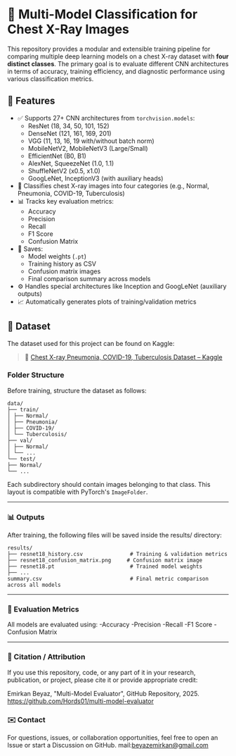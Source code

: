 # 🧠 Multi-Model Classification for Chest X-Ray Images

This repository provides a modular and extensible training pipeline for comparing multiple deep learning models on a chest X-ray dataset with **four distinct classes**. The primary goal is to evaluate different CNN architectures in terms of accuracy, training efficiency, and diagnostic performance using various classification metrics.

## 📌 Features

- ✅ Supports 27+ CNN architectures from `torchvision.models`:
  - ResNet (18, 34, 50, 101, 152)
  - DenseNet (121, 161, 169, 201)
  - VGG (11, 13, 16, 19 with/without batch norm)
  - MobileNetV2, MobileNetV3 (Large/Small)
  - EfficientNet (B0, B1)
  - AlexNet, SqueezeNet (1.0, 1.1)
  - ShuffleNetV2 (x0.5, x1.0)
  - GoogLeNet, InceptionV3 (with auxiliary heads)
- 🏥 Classifies chest X-ray images into four categories (e.g., Normal, Pneumonia, COVID-19, Tuberculosis)
- 📊 Tracks key evaluation metrics:
  - Accuracy
  - Precision
  - Recall
  - F1 Score
  - Confusion Matrix
- 💾 Saves:
  - Model weights (`.pt`)
  - Training history as CSV
  - Confusion matrix images
  - Final comparison summary across models
- ⚙️ Handles special architectures like Inception and GoogLeNet (auxiliary outputs)
- 📈 Automatically generates plots of training/validation metrics

## 📂 Dataset

The dataset used for this project can be found on Kaggle:

> 🔗 [Chest X-ray Pneumonia, COVID-19, Tuberculosis Dataset – Kaggle](https://www.kaggle.com/)

### Folder Structure

Before training, structure the dataset as follows:
```
data/
├── train/
│ ├── Normal/
│ ├── Pneumonia/
│ ├── COVID-19/
│ └── Tuberculosis/
├── val/
│ ├── Normal/
│ └── ...
└── test/
├── Normal/
└── ...
```
Each subdirectory should contain images belonging to that class. This layout is compatible with PyTorch's `ImageFolder`.

---


### 📊 Outputs

After training, the following files will be saved inside the results/ directory:
```
results/
├── resnet18_history.csv               # Training & validation metrics
├── resnet18_confusion_matrix.png     # Confusion matrix image
├── resnet18.pt                        # Trained model weights
├── ...
summary.csv                            # Final metric comparison across all models
```
---

### 🧪 Evaluation Metrics
 All models are evaluated using:
  -Accuracy
  -Precision
  -Recall
  -F1 Score
  -Confusion Matrix
 
---


### 🧾 Citation / Attribution
If you use this repository, code, or any part of it in your research, publication, or project, please cite it or provide appropriate credit:

Emirkan Beyaz, "Multi-Model Evaluator", GitHub Repository, 2025.  
https://github.com/Hords01/multi-model-evaluator

### ✉️ Contact
For questions, issues, or collaboration opportunities, feel free to open an Issue or start a Discussion on GitHub. mail:beyazemirkan@gmail.com
